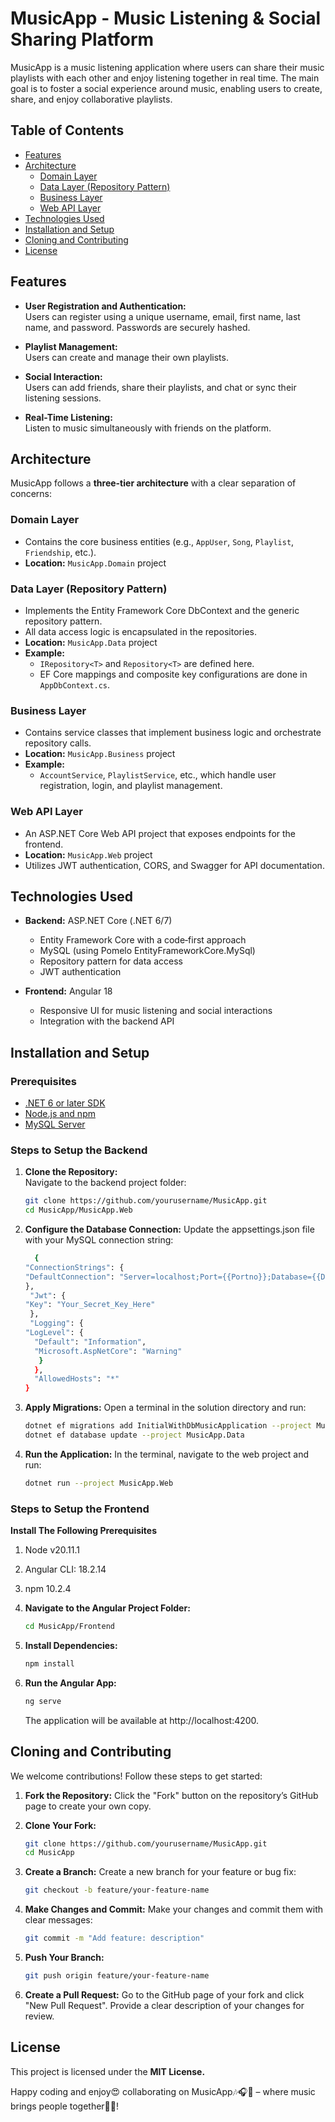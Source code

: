 # MusicApp - Music Listening & Social Sharing Platform

MusicApp is a music listening application where users can share their music playlists with each other and enjoy listening together in real time. The main goal is to foster a social experience around music, enabling users to create, share, and enjoy collaborative playlists.

## Table of Contents

- [Features](#features)
- [Architecture](#architecture)
  - [Domain Layer](#domain-layer)
  - [Data Layer (Repository Pattern)](#data-layer-repository-pattern)
  - [Business Layer](#business-layer)
  - [Web API Layer](#web-api-layer)
- [Technologies Used](#technologies-used)
- [Installation and Setup](#installation-and-setup)
- [Cloning and Contributing](#cloning-and-contributing)
- [License](#license)

## Features

- **User Registration and Authentication:**  
  Users can register using a unique username, email, first name, last name, and password. Passwords are securely hashed.
  
- **Playlist Management:**  
  Users can create and manage their own playlists.
  
- **Social Interaction:**  
  Users can add friends, share their playlists, and chat or sync their listening sessions.
  
- **Real-Time Listening:**  
  Listen to music simultaneously with friends on the platform.

## Architecture

MusicApp follows a **three-tier architecture** with a clear separation of concerns:

### Domain Layer
- Contains the core business entities (e.g., `AppUser`, `Song`, `Playlist`, `Friendship`, etc.).
- **Location:** `MusicApp.Domain` project

### Data Layer (Repository Pattern)
- Implements the Entity Framework Core DbContext and the generic repository pattern.
- All data access logic is encapsulated in the repositories.
- **Location:** `MusicApp.Data` project
- **Example:**  
  - `IRepository<T>` and `Repository<T>` are defined here.
  - EF Core mappings and composite key configurations are done in `AppDbContext.cs`.

### Business Layer
- Contains service classes that implement business logic and orchestrate repository calls.
- **Location:** `MusicApp.Business` project
- **Example:**  
  - `AccountService`, `PlaylistService`, etc., which handle user registration, login, and playlist management.

### Web API Layer
- An ASP.NET Core Web API project that exposes endpoints for the frontend.
- **Location:** `MusicApp.Web` project
- Utilizes JWT authentication, CORS, and Swagger for API documentation.

## Technologies Used

- **Backend:** ASP.NET Core (.NET 6/7)  
  - Entity Framework Core with a code‑first approach
  - MySQL (using Pomelo EntityFrameworkCore.MySql)
  - Repository pattern for data access
  - JWT authentication

- **Frontend:** Angular 18  
  - Responsive UI for music listening and social interactions
  - Integration with the backend API

## Installation and Setup

### Prerequisites

- [.NET 6 or later SDK](https://dotnet.microsoft.com/download)
- [Node.js and npm](https://nodejs.org/en/download/)
- [MySQL Server](https://dev.mysql.com/downloads/)

### Steps to Setup the Backend

1. **Clone the Repository:**  
   Navigate to the backend project folder:
   ```bash
   git clone https://github.com/yourusername/MusicApp.git
   cd MusicApp/MusicApp.Web
   ```

2. **Configure the Database Connection:**
    Update the appsettings.json file with your MySQL connection string:
    ```bash
      {
    "ConnectionStrings": {
    "DefaultConnection": "Server=localhost;Port={{Portno}};Database={{DbName}};Uid={{Username}};Pwd={{password}}    ;SslMode=Preferred;"
    },
     "Jwt": {
    "Key": "Your_Secret_Key_Here"
     },
     "Logging": {
    "LogLevel": {
      "Default": "Information",
      "Microsoft.AspNetCore": "Warning"
       }
      },
      "AllowedHosts": "*"
    }   
    ```
    
3. **Apply Migrations:**
    Open a terminal in the solution directory and run:
    ```bash
    dotnet ef migrations add InitialWithDbMusicApplication --project MusicApp.Data
    dotnet ef database update --project MusicApp.Data
    ````
4. **Run the Application:**
    In the terminal, navigate to the web project and run:
    ```bash
    dotnet run --project MusicApp.Web
    ```


### Steps to Setup the Frontend

**Install The Following Prerequisites**
1. Node v20.11.1
2. Angular CLI: 18.2.14
3. npm 10.2.4



1. **Navigate to the Angular Project Folder:**
   ```bash
   cd MusicApp/Frontend
   ```

2. **Install Dependencies:**
    ```bash
    npm install
    ````
3. **Run the Angular App:**
   ```bash
   ng serve
   ````
   The application will be available at http://localhost:4200.

## Cloning and Contributing

We welcome contributions! Follow these steps to get started:

1. **Fork the Repository:**
    Click the "Fork" button on the repository’s GitHub page to create your own copy.

2. **Clone Your Fork:**
    ````bash
    git clone https://github.com/yourusername/MusicApp.git
    cd MusicApp
    ````
3. **Create a Branch:**
    Create a new branch for your feature or bug fix:
    ```bash
    git checkout -b feature/your-feature-name
    ````
4. **Make Changes and Commit:**
    Make your changes and commit them with clear messages:
    ```bash
    git commit -m "Add feature: description"
    ````
5. **Push Your Branch:**
    ```bash
    git push origin feature/your-feature-name
    ````
6. **Create a Pull Request:**
    Go to the GitHub page of your fork and click "New Pull Request". Provide a clear description of your changes for review.

## License
This project is licensed under the **MIT License.**

Happy coding and enjoy😍 collaborating on MusicApp🎶🎧🤩 – where music brings people together🙌🫡!



    

